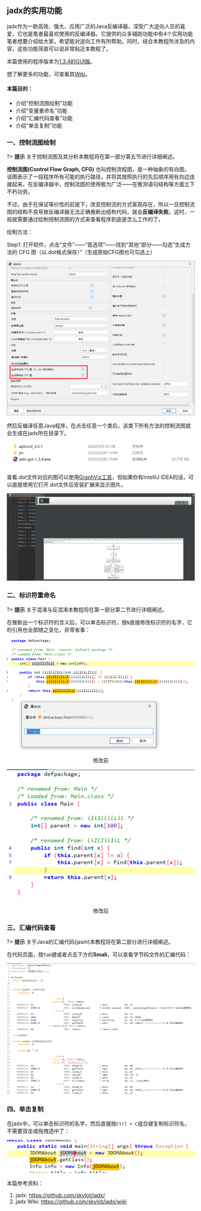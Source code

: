## jadx的实用功能

jadx作为一款高效、强大、应用广泛的Java反编译器，深受广大逆向人员的喜爱，它也是笔者最喜欢使用的反编译器。它提供的众多辅助功能中有4个实用功能笔者想要介绍给大家，希望能对逆向工作有所帮助。同时，结合本教程所涉及的内容，这些功能简直可以说非常贴近本教程了。

本篇使用的程序版本为[1.3.4的GUI版](https://github.com/skylot/jadx/releases/download/v1.3.4/jadx-gui-1.3.4-with-jre-win.zip)。

想了解更多的功能，可查看其[Wiki](https://github.com/skylot/jadx/wiki)。

#### 本篇目的：
* 介绍“控制流图绘制”功能
* 介绍“变量重命名”功能
* 介绍“汇编代码查看”功能
* 介绍“单击复制”功能

### 一、控制流图绘制

?> **提示** 关于控制流图及其分析本教程将在第一部分第五节进行详细阐述。

**控制流图(Control Flow Graph, CFG)** 也叫控制流程图，是一种抽象的有向图，该图表示了一段程序所有可能的执行路径，并将其按照执行的先后顺序用有向边连接起来。在反编译器中，控制流图的使用极为广泛——在推测语句结构等方面立下不朽功劳。

不过，由于在保证等价性的前提下，改变控制流的方式客观存在，所以一旦控制流图的结构不良导致反编译器无法正确推断出结构代码，就会**反编译失败**。这时，一般就需要通过绘制控制流图的方式来查看程序到底是怎么工作的了。

绘制方法：

Step1: 打开软件，点击“文件”——“首选项”——找到“其他”部分——勾选“生成方法的 CFG 图（以.dot格式保存）”（生成原始CFG图也可勾选上）

![cfgconfig](pic/cfgconfig.png)

然后反编译任意Java程序，在点击任意一个类后，该类下所有方法的控制流图就会生成在jadx所在目录下。

![cfggen](pic/cfggen.png)

查看.dot文件对应的图可以使用[GraphViz工具](https://graphviz.org/)，但如果你有IntelliJ IDEA的话，可以直接使用它打开.dot文件后安装扩展来显示图片。

![dotinidea](pic/dotinidea.png)

### 二、标识符重命名

?> **提示** 关于混淆与反混淆本教程将在第一部分第二节进行详细阐述。

在推断出一个标识符的含义后，可以单击标识符，按`N`直接修改标识符的名字，它的引用也全部随之变化，非常省事：

![rename1](pic/rename1.png)

<center>修改前</center>

![rename2](pic/rename2.png)

<center>修改后</center>

### 三、汇编代码查看

?> **提示** 关于Java的汇编代码(jasm)本教程将在第二部分进行详细阐述。

在代码页面，按`Tab`键或者点击下方的**Smali**，可以查看字节码文件的汇编代码：

![jasm](pic/jasm.png)

### 四、单击复制

在jadx中，可以单击标识符的名字，然后直接按`Ctrl + C`组合键复制标识符名，不需要双击或拖拽选中了：

![copy](pic/copy.png)

本篇参考资料：
1. jadx: https://github.com/skylot/jadx/
2. jadx Wiki: https://github.com/skylot/jadx/wiki